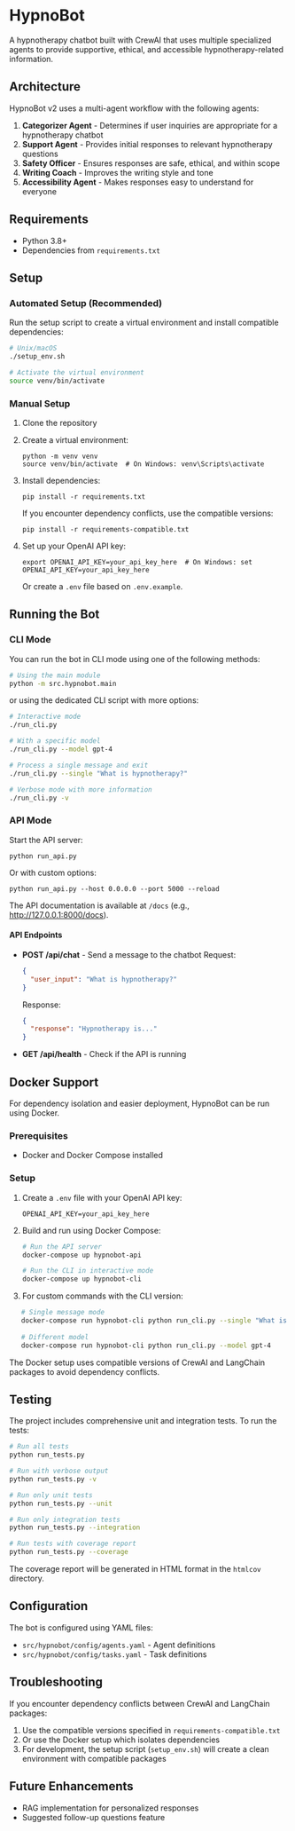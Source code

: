 # HypnoBot

A hypnotherapy chatbot built with CrewAI that uses multiple specialized agents to provide supportive, ethical, and accessible hypnotherapy-related information.

## Architecture

HypnoBot v2 uses a multi-agent workflow with the following agents:

1. **Categorizer Agent** - Determines if user inquiries are appropriate for a hypnotherapy chatbot
2. **Support Agent** - Provides initial responses to relevant hypnotherapy questions
3. **Safety Officer** - Ensures responses are safe, ethical, and within scope
4. **Writing Coach** - Improves the writing style and tone
5. **Accessibility Agent** - Makes responses easy to understand for everyone

## Requirements

- Python 3.8+
- Dependencies from `requirements.txt`

## Setup

### Automated Setup (Recommended)

Run the setup script to create a virtual environment and install compatible dependencies:

```bash
# Unix/macOS
./setup_env.sh

# Activate the virtual environment
source venv/bin/activate
```

### Manual Setup

1. Clone the repository
2. Create a virtual environment:
   ```
   python -m venv venv
   source venv/bin/activate  # On Windows: venv\Scripts\activate
   ```
3. Install dependencies:
   ```
   pip install -r requirements.txt
   ```

   If you encounter dependency conflicts, use the compatible versions:
   ```
   pip install -r requirements-compatible.txt
   ```

4. Set up your OpenAI API key:
   ```
   export OPENAI_API_KEY=your_api_key_here  # On Windows: set OPENAI_API_KEY=your_api_key_here
   ```
   Or create a `.env` file based on `.env.example`.

## Running the Bot

### CLI Mode

You can run the bot in CLI mode using one of the following methods:

```bash
# Using the main module 
python -m src.hypnobot.main
```

or using the dedicated CLI script with more options:

```bash
# Interactive mode
./run_cli.py

# With a specific model
./run_cli.py --model gpt-4

# Process a single message and exit
./run_cli.py --single "What is hypnotherapy?"

# Verbose mode with more information
./run_cli.py -v
```

### API Mode

Start the API server:

```
python run_api.py
```

Or with custom options:

```
python run_api.py --host 0.0.0.0 --port 5000 --reload
```

The API documentation is available at `/docs` (e.g., http://127.0.0.1:8000/docs).

#### API Endpoints

- **POST /api/chat** - Send a message to the chatbot
  Request:
  ```json
  {
    "user_input": "What is hypnotherapy?"
  }
  ```
  Response:
  ```json
  {
    "response": "Hypnotherapy is..."
  }
  ```

- **GET /api/health** - Check if the API is running

## Docker Support

For dependency isolation and easier deployment, HypnoBot can be run using Docker.

### Prerequisites
- Docker and Docker Compose installed

### Setup

1. Create a `.env` file with your OpenAI API key:
   ```
   OPENAI_API_KEY=your_api_key_here
   ```

2. Build and run using Docker Compose:

   ```bash
   # Run the API server
   docker-compose up hypnobot-api
   
   # Run the CLI in interactive mode
   docker-compose up hypnobot-cli
   ```

3. For custom commands with the CLI version:

```bash
   # Single message mode
   docker-compose run hypnobot-cli python run_cli.py --single "What is hypnotherapy?"
   
   # Different model
   docker-compose run hypnobot-cli python run_cli.py --model gpt-4
   ```

The Docker setup uses compatible versions of CrewAI and LangChain packages to avoid dependency conflicts.

## Testing

The project includes comprehensive unit and integration tests. To run the tests:

```bash
# Run all tests
python run_tests.py

# Run with verbose output
python run_tests.py -v

# Run only unit tests
python run_tests.py --unit

# Run only integration tests
python run_tests.py --integration

# Run tests with coverage report
python run_tests.py --coverage
```

The coverage report will be generated in HTML format in the `htmlcov` directory.

## Configuration

The bot is configured using YAML files:

- `src/hypnobot/config/agents.yaml` - Agent definitions
- `src/hypnobot/config/tasks.yaml` - Task definitions

## Troubleshooting

If you encounter dependency conflicts between CrewAI and LangChain packages:

1. Use the compatible versions specified in `requirements-compatible.txt`
2. Or use the Docker setup which isolates dependencies
3. For development, the setup script (`setup_env.sh`) will create a clean environment with compatible packages

## Future Enhancements

- RAG implementation for personalized responses
- Suggested follow-up questions feature